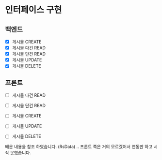 # 인터페이스 구현
## 백엔드
- [x] 게시물 CREATE
- [x] 게시물 다건 READ
- [x] 게시물 단건 READ
- [x] 게시물 UPDATE
- [x] 게시물 DELETE
## 프론트
- [ ] 게시물 다건 READ
- [ ] 게시물 단건 READ
- [ ] 게시물 CREATE
- [ ] 게시물 UPDATE
- [ ] 게시물 DELETE


배운 내용을 참조 하였습니다. (RsData)
 ..
프론트 쪽은 거의 모르겠어서 연동만 하고 시작 못했습니다.